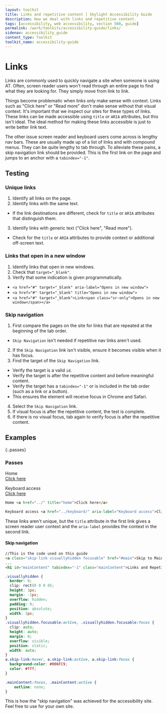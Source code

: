 ```yaml
---
layout: toolkit
title: Links and repetitive content | Skylight Accessibility Guide
description: How we deal with links and repetitive content.
tags: [accessibility, web accessibility, section 508, guide]
permalink: /work/toolkits/accessibility-guide/links/
sidenav: accessibility_guide
content_type: Toolkit
toolkit_name: accessibility-guide
---
```


# Links

Links are commonly used to quickly navigate a site when someone is using AT. Often, screen reader users won't read through an entire page to find what they are looking for. They simply move from link to link.

Things become problematic when links only make sense with context. Links such as "Click here" or "Read more" don't make sense without that visual context. It's important that we inspect our sites for these types of links. These links can be made accessible using `title` or `ARIA` attributes, but this isn't ideal. The ideal method for making these links accessible is just to write better link text.

The other issue screen reader and keyboard users come across is lengthy nav bars. These are usually made up of a list of links and with compound menus. They can be quite lengthy to tab through. To alleviate these pains, a skip navigation link should be provided. This is the first link on the page and jumps to an anchor with a `tabindex="-1"`.

## Testing

### Unique links

1. Identify all links on the page.
2. Identify links with the same text.
  * If the link destinations are different, check for `title` or `ARIA` attributes that distinguish them.
3. Identify links with generic text ("Click here", "Read more").
  * Check for the `title` or `ARIA` attributes to provide context or additional off-screen text.

### Links that open in a new window

1. Identify links that open in new windows.
2. Check that `target="_blank"`.
3. Verify that some indication is given programmatically.
  *  `<a href="#" target="_blank" aria-label="Opens in new window">`
  *  `<a href="#" target="_blank" title="Opens in new window">`
  *  `<a href="#" target="_blank">Link<span class="sr-only">Opens in new window</span></a>`

### Skip navigation

1. First compare the pages on the site for links that are repeated at the beginning of the tab order.
  * `Skip Navigation` isn't needed if repetitive nav links aren't used.
2. If the `Skip Navigation` link isn't visible, ensure it becomes visible when it has focus.
3. Find the target of the `Skip Navigation` link.
  * Verify the target is a valid `id`.
  * Verify the target is after the repetitive content and before meaningful content.
  * Verify the target has a `tabindex="-1"` or is included in the tab order (such as a link or a button).
   * This ensures the element will receive focus in Chrome and Safari.
4. Select the `Skip Navigation` link.
5. If visual focus is after the repetitive content, the test is complete.
6. If there is no visual focus, tab again to verify focus is after the repetitive content.

## Examples

{:.passes}
### Passes

<div class="example example--code" markdown="1">
  Home <br> <a href="../" title="home">Click here</a>

  Keyboard access <br> <a href="../keyboard/" aria-label="Keyboard access">Click here</a>
</div>

```html
Home <a href="../" title="home">Click here</a>

Keyboard access <a href="../keyboard/" aria-label="Keyboard access">Click here</a>
```

These links aren't unique, but the ```title``` attribute in the first link gives a screen reader user context and the ```aria-label``` provides the context in the second link.

#### Skip navigation

```html
//This is the code used on this guide
<a class="skip-link visuallyhidden focusable" href="#main">Skip to Main Content</a>
...
<h1 id="mainContent" tabindex="-1" class="mainContent">Links and Repetitive Content</h1>

```
```css
.visuallyhidden {
  border: 0;
  clip: rect(0 0 0 0);
  height: 1px;
  margin: -1px;
  overflow: hidden;
  padding: 0;
  position: absolute;
  width: 1px;
}
.visuallyhidden.focusable:active, .visuallyhidden.focusable:focus {
  clip: auto;
  height: auto;
  margin: 0;
  overflow: visible;
  position: static;
  width: auto;
}
a.skip-link:hover, a.skip-link:active, a.skip-link:focus {
  background-color: #006FC9;
  color: #fff;
}

.mainContent:focus, .mainContent:active {
 	outline: none;
}
```

This is how the "skip navigation" was achieved for the accessibility site. Feel free to use for your own site.
